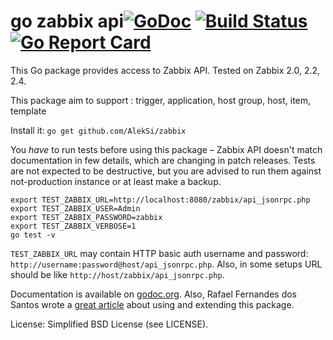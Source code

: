 go zabbix api[![GoDoc](https://godoc.org/github.com/AlekSi/zabbix?status.svg)](https://godoc.org/github.com/AlekSi/zabbix) [![Build Status](https://travis-ci.org/claranet/go-zabbix-api.svg?branch=master)](https://travis-ci.org/AlekSi/zabbix??branch=master) [![Go Report Card](https://goreportcard.com/badge/github.com/AlekSi/zabbix)](https://goreportcard.com/report/github.com/AlekSi/zabbix)
======

This Go package provides access to Zabbix API. Tested on Zabbix 2.0, 2.2, 2.4.

This package aim to support : trigger, application, host group, host, item, template

Install it: `go get github.com/AlekSi/zabbix`

You *have* to run tests before using this package – Zabbix API doesn't match documentation in few details, which are changing in patch releases. Tests are not expected to be destructive, but you are advised to run them against not-production instance or at least make a backup.

    export TEST_ZABBIX_URL=http://localhost:8080/zabbix/api_jsonrpc.php
    export TEST_ZABBIX_USER=Admin
    export TEST_ZABBIX_PASSWORD=zabbix
    export TEST_ZABBIX_VERBOSE=1
    go test -v

`TEST_ZABBIX_URL` may contain HTTP basic auth username and password: `http://username:password@host/api_jsonrpc.php`. Also, in some setups URL should be like `http://host/zabbix/api_jsonrpc.php`.

Documentation is available on [godoc.org](http://godoc.org/github.com/AlekSi/zabbix).
Also, Rafael Fernandes dos Santos wrote a [great article](http://www.sourcecode.net.br/2014/02/zabbix-api-with-golang.html) about using and extending this package.

License: Simplified BSD License (see LICENSE).
